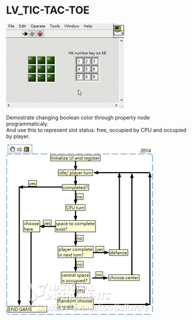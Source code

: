 # LV_TIC-TAC-TOE  
  
![image](https://github.com/KurtDing/LV_TIC-TAC-TOE/blob/c15cb4e57ac2bac01fad3f471f988c2f5adf188e/fp.gif)  
  
Demostrate changing boolean color through property node programmaticaly.  
And use this to represent slot status: free, occupied by CPU and occupied by player.  
  
![image](https://github.com/KurtDing/LV_TIC-TAC-TOE/blob/14a2530521f9467e01e9188f0991f3f8e2c323a0/flow.png)  
